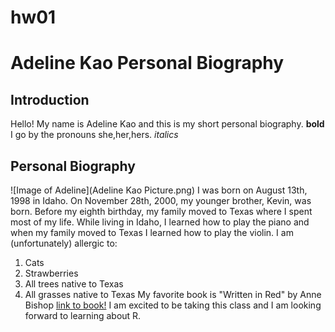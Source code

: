 # hw01

# Adeline Kao Personal Biography
## Introduction
Hello! My name is Adeline Kao and this is my short personal biography. **bold**
I go by the pronouns she,her,hers. *italics*
## Personal Biography
![Image of Adeline](Adeline Kao Picture.png)
I was born on August 13th, 1998 in Idaho.
On November 28th, 2000, my younger brother, Kevin, was born.
Before my eighth birthday, my family moved to Texas where I spent most of my life.
While living in Idaho, I learned how to play the piano and when my family moved to Texas I learned how to play the violin.
I am (unfortunately) allergic to:
1. Cats
2. Strawberries
3. All trees native to Texas
4. All grasses native to Texas
My favorite book is "Written in Red" by Anne Bishop
[link to book!](https://www.goodreads.com/book/show/15711341-written-in-red?from_search=true&from_srp=true&qid=QvkNeoCoAb&rank=1)
I am excited to be taking this class and I am looking forward to learning about R.